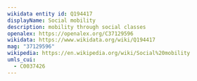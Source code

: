 ```yaml
---
wikidata entity id: Q194417
displayName: Social mobility
description: mobility through social classes
openalex: https://openalex.org/C37129596
wikidata: https://www.wikidata.org/wiki/Q194417
mag: "37129596"
wikipedia: https://en.wikipedia.org/wiki/Social%20mobility
umls_cui:
  - C0037426
---
```

